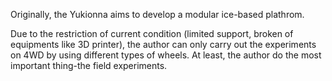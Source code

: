 Originally, the Yukionna aims to develop a modular ice-based plathrom.

Due to the restriction of current condition (limited support, broken of equipments like 3D printer), the author can only carry out the experiments on 4WD by using different types of wheels. At least, the author do the most important thing-the field experiments.
